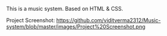 This is a music system.
Based on HTML & CSS.


Project Screenshot:
https://github.com/viditverma2312/Music-system/blob/master/images/Project%20Screenshot.png